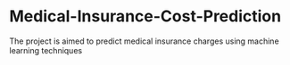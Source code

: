 # Medical-Insurance-Cost-Prediction
The project is aimed to predict medical insurance charges using machine learning techniques
